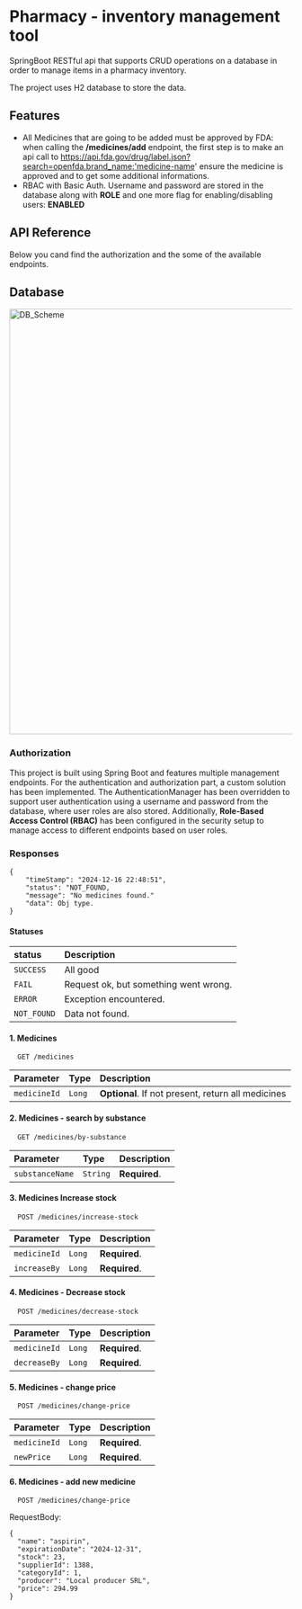 
# Pharmacy - inventory management tool

SpringBoot RESTful api that supports CRUD operations on a database in order to manage items in a pharmacy inventory.

The project uses H2 database to store the data.



## Features

- All Medicines that are going to be added must be approved by FDA: when calling the **/medicines/add** endpoint, the first step is to make an api call to https://api.fda.gov/drug/label.json?search=openfda.brand_name:'medicine-name' ensure the medicine is approved and to get some additional informations.
- RBAC with Basic Auth. Username and password are stored in the database along with **ROLE** and one more flag for enabling/disabling users: **ENABLED**



## API Reference
Below you cand find the authorization and the some of the available endpoints.



## Database
<img width="757" alt="DB_Scheme" src="https://github.com/user-attachments/assets/390254ea-dc82-45d0-9836-2856808ae45f" />




### Authorization
This project is built using Spring Boot and features multiple management endpoints. For the authentication and authorization part, a custom solution has been implemented. The AuthenticationManager has been overridden to support user authentication using a username and password from the database, where user roles are also stored.
Additionally, **Role-Based Access Control (RBAC)** has been configured in the security setup to manage access to different endpoints based on user roles.

### Responses
```
{
    "timeStamp": "2024-12-16 22:48:51",
    "status": "NOT_FOUND,
    "message": "No medicines found."
    "data": Obj type.
}
```
#### Statuses


| status | Description                |
| :-------- | :------------------------- |
| `SUCCESS`| All good|
| `FAIL`| Request ok, but something went wrong.|
| `ERROR`| Exception encountered.|
| `NOT_FOUND`| Data not found.|

#### 1. Medicines

```http
  GET /medicines
```
| Parameter | Type     | Description                |
| :-------- | :------- | :------------------------- |
| `medicineId` | `Long` | **Optional**. If not present, return all medicines|


#### 2. Medicines - search by substance
```http
  GET /medicines/by-substance
```

| Parameter | Type     | Description                |
| :-------- | :------- | :------------------------- |
| `substanceName` | `String` | **Required**.|

#### 3. Medicines Increase stock

```http
  POST /medicines/increase-stock
```
| Parameter | Type     | Description                       |
| :-------- | :------- | :-------------------------------- |
| `medicineId`      | `Long` | **Required**. |
| `increaseBy`      | `Long` | **Required**. |

#### 4. Medicines - Decrease stock
```http
  POST /medicines/decrease-stock
```

| Parameter | Type     | Description                       |
| :-------- | :------- | :-------------------------------- |
| `medicineId`      | `Long` | **Required**. |
| `decreaseBy`      | `Long` | **Required**. |

#### 5. Medicines - change price
```http
  POST /medicines/change-price
```

| Parameter | Type     | Description                       |
| :-------- | :------- | :-------------------------------- |
| `medicineId`      | `Long` | **Required**. |
| `newPrice`      | `Long` | **Required**. |

#### 6. Medicines - add new medicine
```http
  POST /medicines/change-price
```
RequestBody:
```
{
  "name": "aspirin", 
  "expirationDate": "2024-12-31",
  "stock": 23,
  "supplierId": 1388,
  "categoryId": 1,
  "producer": "Local producer SRL",
  "price": 294.99
}
```




